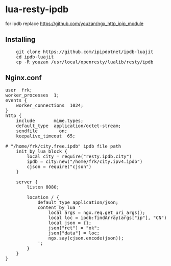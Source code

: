 # lua-resty-ipdb
for ipdb replace https://github.com/youzan/ngx_http_ipip_module

## Installing
<pre>
    git clone https://github.com/ipipdotnet/ipdb-luajit
    cd ipdb-luajit
    cp -R youzan /usr/local/openresty/lualib/resty/ipdb
</pre>
## Nginx.conf
<pre>
user  frk;
worker_processes  1;
events {
    worker_connections  1024;
}
http {
    include       mime.types;
    default_type  application/octet-stream;
    sendfile        on;
    keepalive_timeout  65;

# "/home/frk/city.free.ipdb" ipdb file path
    init_by_lua_block {
        local city = require("resty.ipdb.city")
        ipdb = city:new("/home/frk/city.ipv4.ipdb")
        cjson = require("cjson")
    }

    server {
        listen 8080;

        location / {
            default_type application/json;
            content_by_lua '
                local args = ngx.req.get_uri_args();
                local loc = ipdb:findArray(args["ip"], "CN");
                local json = {};
                json["ret"] = "ok";
                json["data"] = loc;
                ngx.say(cjson.encode(json));
            ';
        }
    }
}

</pre>